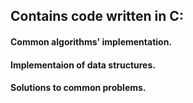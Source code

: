 <h2> Contains code written in C: </h2>
<h4> Common algorithms' implementation. </h4>
<h4> Implementaion of data structures. </h4>
<h4> Solutions to common problems. </h4>
